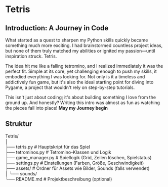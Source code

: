 # Tetris

## Introduction: A Journey in Code

What started as a quest to sharpen my Python skills quickly became something much more exciting. I had brainstormed countless project ideas, but none of them truly matched my abilities or ignited my passion—until inspiration struck. Tetris.

The idea hit me like a falling tetromino, and I realized immediately it was the perfect fit. Simple at its core, yet challenging enough to push my skills, it embodied everything I was looking for. Not only is it a timeless and addictively fun game, but it's also the ideal starting point for diving into Pygame, a project that wouldn't rely on step-by-step tutorials.

This isn't just about coding; it's about building something I love from the ground up. And honestly? Writing this intro was almost as fun as watching the pieces fall into place!
**May my Journey begin**

## Struktur

Tetris/  
│  
├── tetris.py            # Hauptskript für das Spiel  
├── tetrominos.py        # Tetromino-Klassen und Logik  
├── game_manager.py      # Spiellogik (Grid, Zeilen löschen, Spielstatus)  
├── settings.py          # Einstellungen (Farben, Größe, Geschwindigkeit)  
├── assets/              # Ordner für Assets wie Bilder, Sounds (falls verwendet)  
│   └── sounds/  
└── README.md            # Projektbeschreibung (optional)  
